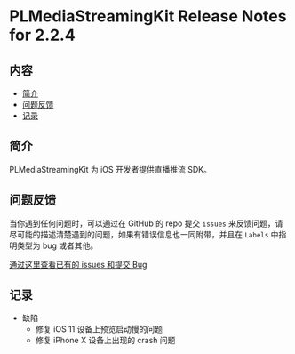 # PLMediaStreamingKit Release Notes for 2.2.4

## 内容

- [简介](#简介)
- [问题反馈](#问题反馈)
- [记录](#记录)

## 简介

PLMediaStreamingKit 为 iOS 开发者提供直播推流 SDK。

## 问题反馈

当你遇到任何问题时，可以通过在 GitHub 的 repo 提交 ```issues``` 来反馈问题，请尽可能的描述清楚遇到的问题，如果有错误信息也一同附带，并且在 ```Labels``` 中指明类型为 bug 或者其他。

[通过这里查看已有的 issues 和提交 Bug](https://github.com/pili-engineering/PLMediaStreamingKit/issues)

## 记录

- 缺陷
	- 修复 iOS 11 设备上预览启动慢的问题
	- 修复 iPhone X 设备上出现的 crash 问题


